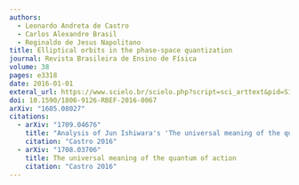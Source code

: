```yaml
---
authors:
  - Leonardo Andreta de Castro
  - Carlos Alexandre Brasil
  - Reginaldo de Jesus Napolitano
title: Elliptical orbits in the phase-space quantization
journal: Revista Brasileira de Ensino de Física
volume: 38
pages: e3318
date: 2016-01-01
exteral_url: https://www.scielo.br/scielo.php?script=sci_arttext&pid=S1806-11172016000300418
doi: 10.1590/1806-9126-RBEF-2016-0067
arXiv: "1605.08027"
citations:
  - arXiv: "1709.04676"
    title: "Analysis of Jun Ishiwara's 'The universal meaning of the quantum of action'"
    citation: "Castro 2016"
  - arXiv: "1708.03706"
    title: The universal meaning of the quantum of action
    citation: "Castro 2016"
---
```

